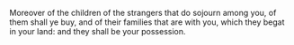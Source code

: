 Moreover of the children of the strangers that do sojourn among you, of them shall ye buy, and of their families that are with you, which they begat in your land: and they shall be your possession.
